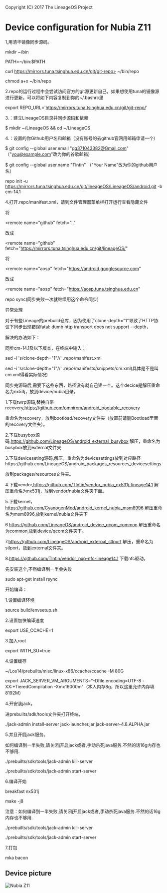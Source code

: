 Copyright (C) 2017 The LineageOS Project

Device configuration for Nubia Z11
==============

1,用清华镜像同步源码。

mkdir ~/bin

PATH=~/bin:$PATH

curl https://mirrors.tuna.tsinghua.edu.cn/git/git-repo> ~/bin/repo

chmod a+x ~/bin/repo

2.repo的运行过程中会尝试访问官方的git源更新自己，如果想使用tuna的镜像源进行更新，可以将如下内容复制到你的~/.bashrc里

export REPO_URL='https://mirrors.tuna.tsinghua.edu.cn/git/git-repo/'

3.：建立LineageOS目录并同步源码和依赖

$ mkdir ~/LineageOS && cd ~/LineageOS

4.：设置的你Github用户名和邮箱（没有账号的去github官网用邮箱申请一个）

$ git config --global user.email "qq371043382@Gmail.com" （"you@example.com"改为你的谷歌邮箱）

$ git config --global user.name "Tlntin"   （"Your Name"改为你的github用户名）

repo init -u https://mirrors.tuna.tsinghua.edu.cn/git/lineageOS/LineageOS/android.git -b cm-14.1

4.打开.repo/manifest.xml，请到文件管理器菜单栏打开运行查看隐藏文件

将

  <remote  name="github"
           fetch=".."
           
改成

  <remote  name="github"
           fetch="https://mirrors.tuna.tsinghua.edu.cn/git/lineageOS/"
           
将

  <remote  name="aosp"
           fetch="https://android.googlesource.com"
           
改成

  <remote  name="aosp"
           fetch="https://aosp.tuna.tsinghua.edu.cn"
           
repo sync(同步失败一次就继续用这个命令同步) 

异常处理

对于有些Lineage的prebuild仓库，因为使用了clone-depth="1"导致了HTTP协议下同步出现错误fatal: dumb http transport does not support --depth，

解决的办法如下：

同步cm-14.1及以下版本，在终端中输入：

sed -i 's/clone-depth="1"//' .repo/manifest.xml

sed -i 's/clone-depth="1"//' .repo/manifests/snippets/cm.xml(具体是不是叫cm.xml得看实际情况)

同步完源码后,需要下这些东西，路径没有就自己建一个。这个decice是解压重命名为nx53j，放到device/nubia目录。

1.下载twrp源码,替换自带recovery,https://github.com/omnirom/android_bootable_recovery 

重命名为recovery，放到bootload/recovery文件夹（放置前请删Bootload里面的recovery文件夹）。

2.下载busybox源码,https://github.com/LineageOS/android_external_busybox 解压，重命名为busybox放到external文件夹

3.下载deviceseting源码,解压，重命名为devicesettings放到对应路径https://github.com/LineageOS/android_packages_resources_devicesettings 

放到packages/resources文件夹。

4.下载vendor,https://github.com/Tlntin/vendor_nubia_nx531j-lineage14.1 解压重命名为nx531j，放到vendor/nubia文件夹下面。

5.下载kernel，https://github.com/CyanogenMod/android_kernel_nubia_msm8996  解压重命名为msm8996,放到kernel/nubia文件夹下

6.https://github.com/LineageOS/android_device_qcom_common 解压重命名为common,放到device/qcom文件夹下。

7.https://github.com/LineageOS/android_external_stlport  解压，重命名为stlport，放到external文件夹。

8.https://github.com/Tlntin/vendor_nxp-nfc-lineage14.1 下载nfc驱动。

先安装这个,不然编译到一半会失败

sudo apt-get install rsync





开始编译：

1.设置编译环境

source build/envsetup.sh

2.设置加快编译速度

 export USE_CCACHE=1
 
3.加入root

export WITH_SU=true

4.设置缓存

 ~/Los14/prebuilts/misc/linux-x86/ccache/ccache -M 80G


 export JACK_SERVER_VM_ARGUMENTS="-Dfile.encoding=UTF-8 -XX:+TieredCompilation -Xmx16000m"（本人内存8g，所以这里允许内存填8192M）

4.开安装jack，

进prebuilts/sdk/tools文件夹打开终端，

./jack-admin install-server jack-launcher.jar jack-server-4.8.ALPHA.jar

5.并且开启jack服务。

如何编译到一半失败,请关闭j开启jack或者,手动杀死java服务.不然的话16g内存也不够用.

./prebuilts/sdk/tools/jack-admin kill-server

./prebuilts/sdk/tools/jack-admin start-server

6.编译开始

breakfast  nx531j

make -j8

注意：如何编译到一半失败,请关闭j开启jack或者,手动杀死java服务.不然的话16g内存也不够用.

./prebuilts/sdk/tools/jack-admin kill-server

./prebuilts/sdk/tools/jack-admin start-server

7.打包

mka bacon



## Device picture

![Nubia Z11](http://static.nubia.cn/product/z11/images/gallery/7.jpg "Nubia Z11 Standard Edition")
